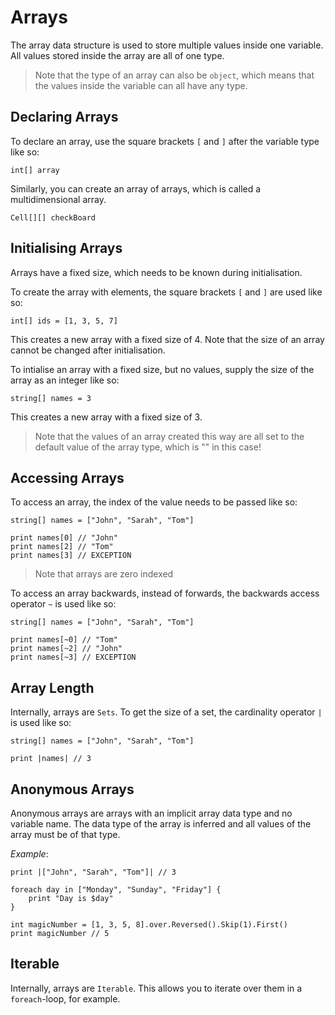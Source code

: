 # Arrays

The array data structure is used to store multiple values inside one variable. All values stored
inside the array are all of one type.

> Note that the type of an array can also be `object`, which means that the values inside the
> variable can all have any type.

## Declaring Arrays

To declare an array, use the square brackets `[` and `]` after the variable type like so:

```gno
int[] array
```

Similarly, you can create an array of arrays, which is called a multidimensional array.

```gno
Cell[][] checkBoard
```

## Initialising Arrays

Arrays have a fixed size, which needs to be known during initialisation.

To create the array with elements, the square brackets `[` and `]` are used like so:

```gno
int[] ids = [1, 3, 5, 7]
```

This creates a new array with a fixed size of 4. Note that the size of an array cannot be changed
after initialisation.

To intialise an array with a fixed size, but no values, supply the size of the array as an integer
like so:

```gno
string[] names = 3
```

This creates a new array with a fixed size of 3.

> Note that the values of an array created this way are all set to the default value of the array
> type, which is "" in this case!

## Accessing Arrays

To access an array, the index of the value needs to be passed like so:

```gno
string[] names = ["John", "Sarah", "Tom"]

print names[0] // "John"
print names[2] // "Tom"
print names[3] // EXCEPTION
```

> Note that arrays are zero indexed

To access an array backwards, instead of forwards, the backwards access operator `~` is used like
so:

```gno
string[] names = ["John", "Sarah", "Tom"]

print names[~0] // "Tom"
print names[~2] // "John"
print names[~3] // EXCEPTION
```

## Array Length

Internally, arrays are `Sets`. To get the size of a set, the cardinality operator `|` is used like
so:

```gno
string[] names = ["John", "Sarah", "Tom"]

print |names| // 3
```

## Anonymous Arrays

Anonymous arrays are arrays with an implicit array data type and no variable name.
The data type of the array is inferred and all values of the array must be of that type.

_Example_:

```gno
print |["John", "Sarah", "Tom"]| // 3

foreach day in ["Monday", "Sunday", "Friday"] {
    print "Day is $day"
}

int magicNumber = [1, 3, 5, 8].over.Reversed().Skip(1).First()
print magicNumber // 5
```

## Iterable

Internally, arrays are `Iterable`. This allows you to iterate over them in a `foreach`-loop, for
example.

